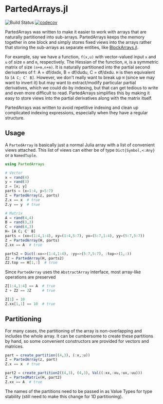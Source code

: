 # PartedArrays.jl
![Build Status](https://travis-ci.org/bjack205/PartedArrays.jl.svg?branch=master)
[![codecov](https://codecov.io/gh/bjack205/PartedArrays/branch/master/graph/badge.svg)](https://codecov.io/gh/RoboticExplorationLab/TrajectoryOptimization.jl)

PartedArrays was written to make it easier to work with arrays that are naturally partitioned into sub-arrays. PartedArrays keeps the memory together in one block and simply stores fixed views into the arrays rather that storing the sub-arrays as separate entities, like [BlockArrays.jl](https://github.com/JuliaArrays/BlockArrays.jl).

For example, say we have a function, `f(x,u)` with vector-valued input `x` and `u` of size `n` and `m`, respectively. The Hessian of the function, `H`, is a symmetric matrix of size `(n+m,n+m)`. It is naturally partitioned into the partial second derivatives of f: A = df/dxdx, B = df/dudu, C = df/dxdu. `H` is then equivalent to `[A C; C' B]`. However, we don't really want to break up `H` (since we may want to invert it) but may want to extract/modify particular partial derivatives, which we could do by indexing, but that can get tedious to write and even more difficult to read. PartedArrays simplifies this by making it easy to store views into the partial derivatives along with the matrix itself.

PartedArrays was written to avoid repetitive indexing and clean up complicated indexing expressions, especially when they have a regular structure. 

## Usage
A `PartedArray` is basically just a normal Julia array with a list of convenient views attached. This list of views can either be of type `Dict{Symbol,<:Any}` or a `NamedTuple`. 
```julia
using PartedArrays

# Vector
x = rand(4)
y = rand(3)
z = [x; y]
parts = (x=1:4, y=5:7)
Z = PartedArray(z, parts)
Z.x == x  # true
Z.y == y  # true

# Matrix
A = rand(4,4)
B = rand(3,3)
C = rand(4,3)
H= [A C; C' B]
parts = (xx=(1:4,1:4), xy=(1:4,5:7), yx=(5:7,1:4), yy=(5:7,5:7))
Z = PartedArray(H, parts)
Z.xx == A  # true

parts2 = Dict(:xx=>(1:4,1:4), :yy=>(5:7,5:7), :top=>(1,:))
Z2 = PartedArray(H, parts2)
Z2.top == H[1,:]  # true
```

Since `PartedArray` uses the `AbstractArray` interface, most array-like operations are preserved
```julia
Z[1:4,1:4] == A  # true
Z + Z2 == 2Z     # true

Z[1] = 10
Z.xx[1,1] == 10  # true
```

## Partitioning
For many cases, the partitioning of the array is non-overlapping and includes the whole array. It can be cumbersome to create these partitions by hand, so some convenient constructors are provided for vectors and matrices. 

```julia
part = create_partition((4,3), (:x,:u))
Z = PartedArray(z, part)
Z.x == x  # true

part2 = create_partition2((4,3), (4,3), Val((:xx,:xu,:ux,:uu)))
Z = PartedMatrix(H, part2)
Z.xx == A  # true
```
The names of the partitions need to be passed in as Value Types for type stability (still need to make this change for 1D partitioning). 
